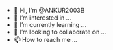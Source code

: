 - 👋 Hi, I’m @ANKUR2003B
- 👀 I’m interested in ...
- 🌱 I’m currently learning ...
- 💞️ I’m looking to collaborate on ...
- 📫 How to reach me ...

<!---
ANKUR2003B/ANKUR2003B is a ✨ special ✨ repository because its `README.md` (this file) appears on your GitHub profile.
You can click the Preview link to take a look at your changes.
--->
